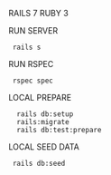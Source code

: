 RAILS 7
RUBY 3

RUN SERVER
```
 rails s
```

RUN RSPEC
```
 rspec spec
```

LOCAL PREPARE
```
  rails db:setup
  rails:migrate
  rails db:test:prepare
```

LOCAL SEED DATA
```
 rails db:seed
```
